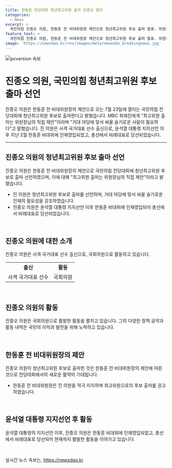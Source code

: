 ```yaml
---
title: 한동훈 전당대회 청년최고위원 출마 진종오 발언
categories:
  - News
excerpt: >
  국민의힘 진종오 의원, 한동훈 전 비대위원장 제안으로 청년최고위원 후보 출마 발표. 위원장의 직접 제안, 거대 야당에 맞서 싸울 필요 MBC 취재진과 인터뷰에서 밝혀. 윤석열 대통령 지지선언 후 한동훈 비대위에 합류해 총선에서 당선됐던 사격 국가대표 출신.
feature_text: >
  국민의힘 진종오 의원, 한동훈 전 비대위원장 제안으로 청년최고위원 후보 출마 발표. 위원장의 직접 제안, 거대 야당에 맞서 싸울 필요 MBC 취재진과 인터뷰에서 밝혀. 윤석열 대통령 지지선언 후 한동훈 비대위에 합류해 총선에서 당선됐던 사격 국가대표 출신.
image: 'https://newsdao.kr/res/images/meta/newsdao_breakingnews.jpg'
---
```


<p><img src="https://newsdao.kr/res/images/meta/newsdao_breakingnews.jpg" alt="pcversion 속보" /></p>

<h1>진종오 의원, 국민의힘 청년최고위원 후보 출마 선언</h1>

<p data-ke-size="size16">진종오 의원은 한동훈 전 비대위원장의 제안으로 오는 7월 23일에 열리는 국민의힘 전당대회에 청년최고위원 후보로 출마한다고 밝혔습니다. MBC 취재진에게 "최고위원 출마는 위원장님의 직접 제안"이라며 "거대 야당에 맞서 싸울 슬기로운 사람이 필요하다"고 말했습니다. 진 의원은 사격 국가대표 선수 출신으로, 윤석열 대통령 지지선언 이후 지난 2월 한동훈 비대위에 인재영입되었고, 총선에서 비례대표로 당선되었습니다.</p>

<hr>

<h2 data-ke-size="size26">진종오 의원의 청년최고위원 후보 출마 선언</h2>

<p data-ke-size="size16">진종오 의원은 한동훈 전 비대위원장의 제안으로 국민의힘 전당대회에 청년최고위원 후보로 출마 선언하였으며, 이에 대해 "최고위원 출마는 위원장님의 직접 제안"이라고 밝혔습니다.</p>

<ul>
    <li>진 의원은 청년최고위원 후보로 출마를 선언하며, 거대 야당에 맞서 싸울 슬기로운 인재의 필요성을 강조하였습니다.</li>
    <li>진종오 의원은 윤석열 대통령 지지선언 이후 한동훈 비대위에 인재영입되어 총선에서 비례대표로 당선되었습니다.</li>
</ul>

<p data-ke-size="size16">&nbsp;</p>

<h2 data-ke-size="size26">진종오 의원에 대한 소개</h2>

<p data-ke-size="size16">진종오 의원은 사격 국가대표 선수 출신으로, 국회의원으로 활동하고 있습니다.</p>

<table>
<tbody>
<tr>
<td style="text-align: center; height: 17px;"><b>출신</b></td>
<td style="text-align: center; height: 17px;"><b>활동</b></td>
</tr>
<tr>
<td style="text-align: center; height: 17px;">사격 국가대표 선수</td>
<td style="text-align: center; height: 17px;">국회의원</td>
</tr>
</tbody>
</table>

<p data-ke-size="size16">&nbsp;</p>

<h2 data-ke-size="size26">진종오 의원의 활동</h2>

<p data-ke-size="size16">진종오 의원은 국회의원으로 활발한 활동을 펼치고 있습니다. 그의 다양한 정책 공약과 활동 내역은 국민의 이익과 발전을 위해 노력하고 있습니다.</p>

<p data-ke-size="size16">&nbsp;</p>

<h2 data-ke-size="size26">한동훈 전 비대위원장의 제안</h2>

<p data-ke-size="size16">진종오 의원이 청년최고위원 후보로 출마한 것은 한동훈 전 비대위원장의 제안에 따른 것으로 전당대회에서의 새로운 활약이 기대됩니다.</p>

<ul>
    <li>한동훈 전 비대위원장은 진 의원을 적극 지지하며 최고위원으로의 후보 출마를 권고하였습니다.</li>
</ul>

<p data-ke-size="size16">&nbsp;</p>

<h2 data-ke-size="size26">윤석열 대통령 지지선언 후 활동</h2>

<p data-ke-size="size16">윤석열 대통령의 지지선언 이후, 진종오 의원은 한동훈 비대위에 인재영입되었고, 총선에서 비례대표로 당선되어 현재까지 활발한 활동을 이어가고 있습니다.</p>

<p data-ke-size="size16">&nbsp;</p>
실시간 뉴스 속보는, <a href="https://newsdao.kr" rel="dofollow">https://newsdao.kr</a>


